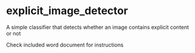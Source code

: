 # explicit_image_detector
A simple classifier that detects whether an image contains explicit content or not

Check included word document for instructions